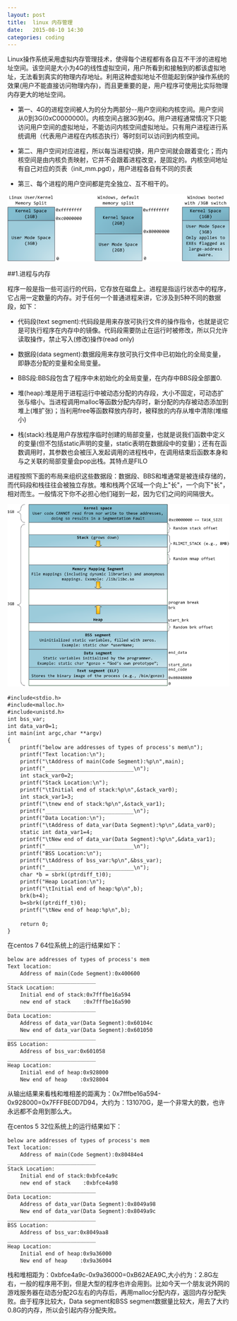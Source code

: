 ```yaml
---
layout: post
title:  linux 内存管理
date:   2015-08-10 14:30
categories: coding
---
```


Linux操作系统采用虚拟内存管理技术，使得每个进程都有各自互不干涉的进程地址空间。该空间是大小为4G的线性虚拟空间，用户所看到和接触到的都该虚拟地址，无法看到真实的物理内存地址。利用这种虚拟地址不但能起到保护操作系统的效果(用户不能直接访问物理内存)，而且更重要的是，用户程序可使用比实际物理内存更大的地址空间。

* 第一、4G的进程空间被人为的分为两部分--用户空间和内核空间。用户空间从0到3G(0xC0000000)。内核空间占据3G到4G。用户进程通常情况下只能访问用户空间的虚拟地址，不能访问内核空间虚拟地址。只有用户进程进行系统调用（代表用户进程在内核态执行）等时刻可以访问到内核空间。

* 第二、用户空间对应进程，所以每当进程切换，用户空间就会跟着变化；而内核空间是由内核负责映射，它并不会跟着进程改变，是固定的。内核空间地址有自己对应的页表（init_mm.pgd），用户进程各自有不同的页表

* 第三、每个进程的用户空间都是完全独立、互不相干的。

![memory layout](/images/mem.png)

##1.进程与内存

程序一般是指一些可运行的代码，它存放在磁盘上。进程是指运行状态中的程序，它占用一定数量的内存。对于任何一个普通进程来讲，它涉及到5种不同的数据段，如下：

* 代码段(text segment):代码段是用来存放可执行文件的操作指令，也就是说它是可执行程序在内存中的镜像。代码段需要防止在运行时被修改，所以只允许读取操作，禁止写入(修改)操作(read only)

* 数据段(data segment):数据段用来存放可执行文件中已初始化的全局变量，即静态分配的变量和全局变量。

* BBS段:BBS段包含了程序中未初始化的全局变量，在内存中BBS段全部置0.

* 堆(heap):堆是用于进程运行中被动态分配的内存段，大小不固定，可动态扩张与缩小。当进程调用malloc等函数分配内存时，新分配的内存被动态添加到堆上(堆扩张)；当利用free等函数释放内存时，被释放的内存从堆中清除(堆缩小)

* 栈(stack):栈是用户存放程序临时创建的局部变量，也就是说我们函数中定义的变量(但不包括static声明的变量，static表明在数据段中的变量)；还有在函数调用时，其参数也会被压入发起调用的进程栈中，在调用结束后函数本身和与之关联的局部变量会pop出栈。其特点是FILO

进程按照下面的布局来组织这些数据段：数据段、BBS和堆通常是被连续存储的，而代码段和栈往往会被独立存放。堆和栈两个区域一个向上"长"，一个向下"长"，相对而生。一般情况下你不必担心他们碰到一起，因为它们之间的间隔很大。

![memory layout](/images/memlayout.png)

	#include<stdio.h>
	#include<malloc.h>
	#include<unistd.h>
	int bss_var;
	int data_var0=1;
	int main(int argc,char **argv)
	{
    	printf("below are addresses of types of process's mem\n");
    	printf("Text location:\n");
    	printf("\tAddress of main(Code Segment):%p\n",main);
    	printf("____________________________\n");
    	int stack_var0=2;
    	printf("Stack Location:\n");
    	printf("\tInitial end of stack:%p\n",&stack_var0);
    	int stack_var1=3;
    	printf("\tnew end of stack:%p\n",&stack_var1);
    	printf("____________________________\n");
    	printf("Data Location:\n");
    	printf("\tAddress of data_var(Data Segment):%p\n",&data_var0);
    	static int data_var1=4;
    	printf("\tNew end of data_var(Data Segment):%p\n",&data_var1);
    	printf("____________________________\n");
    	printf("BSS Location:\n");
    	printf("\tAddress of bss_var:%p\n",&bss_var);
    	printf("____________________________\n");
    	char *b = sbrk((ptrdiff_t)0);
    	printf("Heap Location:\n");
    	printf("\tInitial end of heap:%p\n",b);
    	brk(b+4);
    	b=sbrk((ptrdiff_t)0);
    	printf("\tNew end of heap:%p\n",b);

    	return 0;
	}

在centos 7 64位系统上的运行结果如下：

	below are addresses of types of process's mem
	Text location:
		Address of main(Code Segment):0x400600
	____________________________
	Stack Location:
		Initial end of stack:0x7fffbe16a594
		new end of stack    :0x7fffbe16a590
	____________________________
	Data Location:
		Address of data_var(Data Segment):0x60104c
		New end of data_var(Data Segment):0x601050
	____________________________
	BSS Location:
		Address of bss_var:0x601058
	____________________________
	Heap Location:
		Initial end of heap:0x928000
		New end of heap    :0x928004

从输出结果来看栈和堆相差的距离为：0x7fffbe16a594-0x928000=0x7FFFBE0D7D94，大约为：131070G，是一个非常大的数，也许永远都不会用到那么大。

在centos 5 32位系统上的运行结果如下：

	below are addresses of types of process's mem
	Text location:
    	Address of main(Code Segment):0x80484e4
	____________________________
	Stack Location:
    	Initial end of stack:0xbfce4a9c
       	new end of stack    :0xbfce4a98
	____________________________
	Data Location:
    	Address of data_var(Data Segment):0x8049a98
        New end of data_var(Data Segment):0x8049a9c
	____________________________
	BSS Location:
        Address of bss_var:0x8049aa8
	____________________________
	Heap Location:
        Initial end of heap:0x9a36000
        New end of heap    :0x9a36004

栈和堆相距为：0xbfce4a9c-0x9a36000=0xB62AEA9C,大小约为：2.8G左右，一般的程序用不到，但是大型的程序也许会用到。比如今天一个朋友说外网的游戏服务器在动态分配2G左右的内存后，再用malloc分配内存，返回内存分配失败。由于程序比较大，Data segment和BSS segment数据量比较大，用去了大约0.8G的内存，所以会引起内存分配失败。
